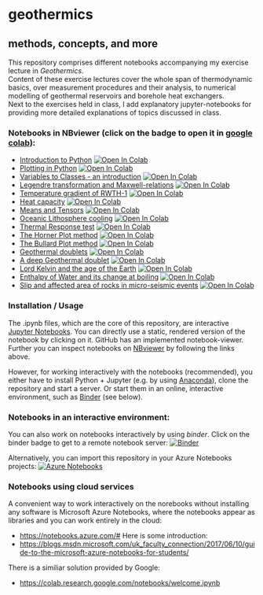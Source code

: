 # geothermics  
## methods, concepts, and more  

This repository comprises different notebooks accompanying my exercise lecture in _Geothermics_.  
Content of these exercise lectures cover the whole span of thermodynamic basics, over measurement procedures and their analysis, to numerical modelling of geothermal reservoirs and borehole heat exchangers.  
Next to the exercises held in class, I add explanatory jupyter-notebooks for providing more detailed explanations of topics discussed in class.  

### Notebooks in NBviewer (click on the badge to open it in [google colab](https://colab.research.google.com/notebooks/welcome.ipynb)):  
* [Introduction to Python](http://nbviewer.jupyter.org/github/Japhiolite/geothermics/blob/master/00_Introduction_to_python.ipynb) [![Open In Colab](https://colab.research.google.com/assets/colab-badge.svg)](https://colab.research.google.com/github/Japhiolite/geothermics/blob/master/00_Introduction_to_python.ipynb)  
* [Plotting in Python](http://nbviewer.jupyter.org/github/Japhiolite/geothermics/blob/master/00_Plotting_in_python.ipynb) [![Open In Colab](https://colab.research.google.com/assets/colab-badge.svg)](https://colab.research.google.com/github/Japhiolite/geothermics/blob/master/00_Plotting_in_python.ipynb)    
* [Variables to Classes - an introduction](http://nbviewer.jupyter.org/github/Japhiolite/geothermics/blob/master/00_Variables_to_Classes.ipynb) [![Open In Colab](https://colab.research.google.com/assets/colab-badge.svg)](https://colab.research.google.com/github/Japhiolite/geothermics/blob/master/00_Variables_to_Classes.ipynb)   
* [Legendre transformation and Maxwell-relations](http://nbviewer.jupyter.org/github/Japhiolite/geothermics/blob/master/01_Legendre_transformation_and_Maxwell_relations.ipynb) [![Open In Colab](https://colab.research.google.com/assets/colab-badge.svg)](https://colab.research.google.com/github/Japhiolite/geothermics/blob/master/01_Legendre_transformation_and_Maxwell_relations.ipynb)  
* [Temperature gradient of RWTH-1](http://nbviewer.jupyter.org/github/Japhiolite/geothermics/blob/master/02_T-gradient_RWTH-1.ipynb) [![Open In Colab](https://colab.research.google.com/assets/colab-badge.svg)](https://colab.research.google.com/github/Japhiolite/geothermics/blob/master/02_T-gradient_RWTH-1.ipynb)  
* [Heat capacity](http://nbviewer.jupyter.org/github/Japhiolite/geothermics/blob/master/03_heat_capacity.ipynb) [![Open In Colab](https://colab.research.google.com/assets/colab-badge.svg)](https://colab.research.google.com/github/Japhiolite/geothermics/blob/master/03_heat_capacity.ipynb)   
* [Means and Tensors](http://nbviewer.jupyter.org/github/Japhiolite/geothermics/blob/master/04_means_and_tensors.ipynb) [![Open In Colab](https://colab.research.google.com/assets/colab-badge.svg)](https://colab.research.google.com/github/Japhiolite/geothermics/blob/master/04_means_and_tensors.ipynb)  
* [Oceanic Lithosphere cooling](http://nbviewer.jupyter.org/github/Japhiolite/geothermics/blob/master/05_oceanic_lithosphere_and_solidification.ipynb) [![Open In Colab](https://colab.research.google.com/assets/colab-badge.svg)](https://colab.research.google.com/github/Japhiolite/geothermics/blob/master/05_oceanic_lithosphere_and_solidification.ipynb)  
* [Thermal Response test](http://nbviewer.jupyter.org/github/Japhiolite/geothermics/blob/master/06_Thermal_Response_Test.ipynb) [![Open In Colab](https://colab.research.google.com/assets/colab-badge.svg)](https://colab.research.google.com/github/Japhiolite/geothermics/blob/master/06_Thermal_Response_Test.ipynb)  
* [The Horner Plot method](http://nbviewer.jupyter.org/github/Japhiolite/geothermics/blob/master/07_Horner_Plot.ipynb) [![Open In Colab](https://colab.research.google.com/assets/colab-badge.svg)](https://colab.research.google.com/github/Japhiolite/geothermics/blob/master/07_Horner_Plot.ipynb)  
* [The Bullard Plot method](http://nbviewer.jupyter.org/github/Japhiolite/geothermics/blob/master/08_Bullard_Plot.ipynb) [![Open In Colab](https://colab.research.google.com/assets/colab-badge.svg)](https://colab.research.google.com/github/Japhiolite/geothermics/blob/master/08_Bullard_Plot.ipynb)  
* [Geothermal doublets](http://nbviewer.jupyter.org/github/Japhiolite/geothermics/blob/master/09_Geothermal_doublets.ipynb) [![Open In Colab](https://colab.research.google.com/assets/colab-badge.svg)](https://colab.research.google.com/github/Japhiolite/geothermics/blob/master/09_Geothermal_doublets.ipynb)  
* [A deep Geothermal doublet](https://nbviewer.jupyter.org/github/Japhiolite/geothermics/blob/master/10_Deep%20Geothermal_Doublet.ipynb) [![Open In Colab](https://colab.research.google.com/assets/colab-badge.svg)](https://colab.research.google.com/github/Japhiolite/geothermics/blob/master/10_Deep%20Geothermal_Doublet.ipynb)  
* [Lord Kelvin and the age of the Earth](https://nbviewer.jupyter.org/github/Japhiolite/geothermics/blob/master/11_Lord_Kelvin_dating_the_Earth.ipynb) [![Open In Colab](https://colab.research.google.com/assets/colab-badge.svg)](https://colab.research.google.com/github/Japhiolite/geothermics/blob/master/11_Lord_Kelvin_dating_the_Earth.ipynb)  
* [Enthalpy of Water and its change at boiling](https://nbviewer.jupyter.org/github/Japhiolite/geothermics/blob/master/12_Enthalpy_of_Water.ipynb)  [![Open In Colab](https://colab.research.google.com/assets/colab-badge.svg)](https://colab.research.google.com/github/Japhiolite/geothermics/blob/master/12_Enthalpy_of_Water.ipynb)  
* [Slip and affected area of rocks in micro-seismic events](https://nbviewer.jupyter.org/github/Japhiolite/geothermics/blob/master/13_Fracture_slip_and_area_in_rock_failure.ipynb) [![Open In Colab](https://colab.research.google.com/assets/colab-badge.svg)](https://colab.research.google.com/github/Japhiolite/geothermics/blob/master/13_Fracture_slip_and_area_in_rock_failure.ipynb)  

### Installation / Usage 
The .ipynb files, which are the core of this repository, are interactive [Jupyter Notebooks](https://jupyter.org/). You can directly use a static, rendered version of the notebook by clicking on it. GitHub has an implemented notebook-viewer.  
Further you can inspect notebooks on [NBviewer](https://nbviewer.jupyter.org/) by following the links above.  

However, for working interactively with the notebooks (recommended), you either have to install Python + Jupyter (e.g. by using [Anaconda](https://www.anaconda.com/download/#linux)), clone the repository and start a server. Or start them in an online, interactive environment, such as [Binder](https://mybinder.org/) (see below).

### Notebooks in an interactive environment:
You can also work on notebooks interactively by using _binder_. Click on the binder badge to get to a remote notebook server: [![Binder](https://beta.mybinder.org/badge.svg)](https://beta.mybinder.org/v2/gh/Japhiolite/geothermics/master)

Alternatively, you can import this repository in your Azure Notebooks projects:
[![Azure Notebooks](https://notebooks.azure.com/launch.png)](https://notebooks.azure.com/import/gh/Japhiolite/geothermics)


### Notebooks using cloud services
A convenient way to work interactively on the norebooks without installing any software is Microsoft Azure Notebooks, where the notebooks appear as libraries and you can work entirely in the cloud:
* https://notebooks.azure.com/#
Here is some introduction:
* https://blogs.msdn.microsoft.com/uk_faculty_connection/2017/06/10/guide-to-the-microsoft-azure-notebooks-for-students/

There is a similiar solution provided by Google:
* https://colab.research.google.com/notebooks/welcome.ipynb